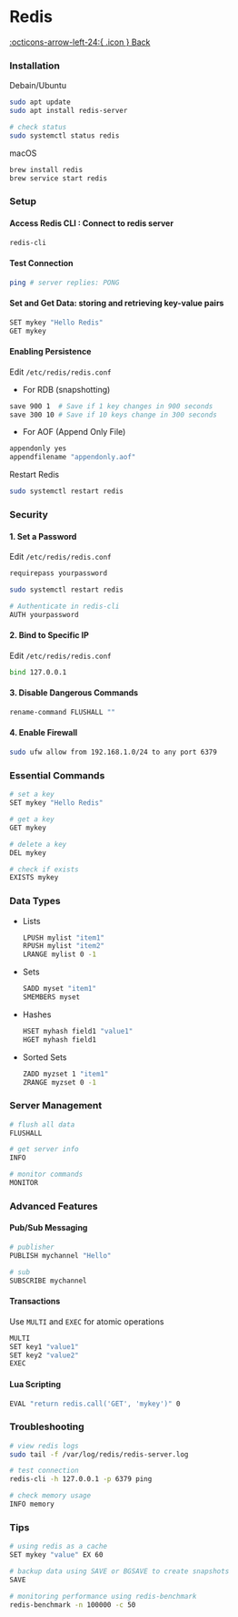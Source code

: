 # Redis

 [:octicons-arrow-left-24:{ .icon } Back](index.md) 

### Installation

Debain/Ubuntu

````bash
sudo apt update
sudo apt install redis-server

# check status
sudo systemctl status redis
````

macOS

````bash
brew install redis
brew service start redis
````

### Setup

#### Access Redis CLI : Connect to redis server

````bash
redis-cli
````

#### Test Connection

````bash
ping # server replies: PONG
````

#### Set and Get Data: storing and retrieving key-value pairs

````bash
SET mykey "Hello Redis"  
GET mykey 
````

#### Enabling Persistence

Edit `/etc/redis/redis.conf`

* For RDB (snapshotting)

````bash
save 900 1  # Save if 1 key changes in 900 seconds  
save 300 10 # Save if 10 keys change in 300 seconds
````

* For AOF (Append Only File)

````bash
appendonly yes  
appendfilename "appendonly.aof" 
````

Restart Redis

````bash
sudo systemctl restart redis
````

### Security

#### 1. Set a Password

Edit `/etc/redis/redis.conf`

````bash
requirepass yourpassword
````

````bash
sudo systemctl restart redis
````

````bash
# Authenticate in redis-cli
AUTH yourpassword
````

#### 2. Bind to Specific IP

Edit `/etc/redis/redis.conf`

````bash
bind 127.0.0.1
````

#### 3. Disable Dangerous Commands

````bash
rename-command FLUSHALL ""
````

#### 4. Enable Firewall

````bash
sudo ufw allow from 192.168.1.0/24 to any port 6379  
````

### Essential Commands

````bash
# set a key
SET mykey "Hello Redis"

# get a key
GET mykey

# delete a key
DEL mykey

# check if exists
EXISTS mykey
````

### Data Types

* Lists

  ````bash
  LPUSH mylist "item1"  
  RPUSH mylist "item2"  
  LRANGE mylist 0 -1  
  ````

* Sets

  ```bash
  SADD myset "item1"  
  SMEMBERS myset  
  ```

* Hashes

  ```bash
  HSET myhash field1 "value1"  
  HGET myhash field1 
  ```

* Sorted Sets

  ```bash
  ZADD myzset 1 "item1"  
  ZRANGE myzset 0 -1  
  ```

### Server Management

````bash
# flush all data
FLUSHALL

# get server info
INFO

# monitor commands
MONITOR
````

### Advanced Features

#### Pub/Sub Messaging

````bash
# publisher
PUBLISH mychannel "Hello"  

# sub
SUBSCRIBE mychannel
````

#### Transactions

Use `MULTI` and `EXEC` for atomic operations

````bash
MULTI  
SET key1 "value1"  
SET key2 "value2"  
EXEC  
````

#### Lua Scripting

````bash
EVAL "return redis.call('GET', 'mykey')" 0
````

### Troubleshooting

````bash
# view redis logs
sudo tail -f /var/log/redis/redis-server.log  

# test connection
redis-cli -h 127.0.0.1 -p 6379 ping  

# check memory usage
INFO memory
````

### Tips

````bash
# using redis as a cache
SET mykey "value" EX 60

# backup data using SAVE or BGSAVE to create snapshots
SAVE

# monitoring performance using redis-benchmark
redis-benchmark -n 100000 -c 50
````

